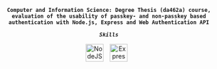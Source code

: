 <div align="center">

**`Computer and Information Science: Degree Thesis (da462a) course, evaluation of the usability of passkey- and non-passkey based authentication with Node.js, Express and Web Authentication API`**

***`Skills`***
<div align="center">
<img alt="NodeJS" width="40px" style="padding-right:10px;" src="https://cdn.jsdelivr.net/gh/devicons/devicon/icons/nodejs/nodejs-original.svg" />
<img alt="Express" width="40px" style="padding-right:10px;" src="https://cdn.jsdelivr.net/gh/devicons/devicon/icons/express/express-original-wordmark.svg"/>
<br/>